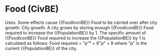 # Food (CivBE)

Uses.
Some effects cause {{FoodIconBE}} Food to be carried over after city growth:
City growth.
A city grows by storing enough {{FoodIconBE}} Food required to increase the {{PopulationBE}} by 1.
The specific amount of {{FoodIconBE}} Food required to increase the {{PopulationBE}} by 1 is calculated as follows:
Food required = "p"² + 6"p" + 8
where "p" is the current {{PopulationBE}} of the city.
